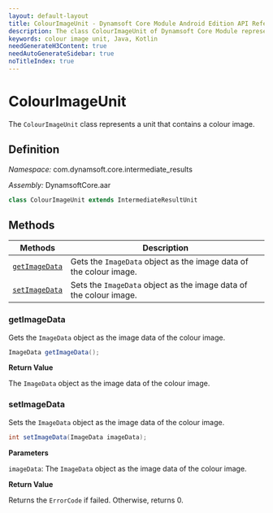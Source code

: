 ```yaml
---
layout: default-layout
title: ColourImageUnit - Dynamsoft Core Module Android Edition API Reference
description: The class ColourImageUnit of Dynamsoft Core Module represents a unit that contains a colour image.
keywords: colour image unit, Java, Kotlin
needGenerateH3Content: true
needAutoGenerateSidebar: true
noTitleIndex: true
---
```


# ColourImageUnit

The `ColourImageUnit` class represents a unit that contains a colour image.

## Definition

*Namespace:* com.dynamsoft.core.intermediate_results

*Assembly:* DynamsoftCore.aar

```java
class ColourImageUnit extends IntermediateResultUnit
```

## Methods

| Methods | Description |
| ------- | ----------- |
| [`getImageData`](#getimagedata) | Gets the `ImageData` object as the image data of the colour image. |
| [`setImageData`](#setimagedata) | Sets the `ImageData` object as the image data of the colour image. |

### getImageData

Gets the `ImageData` object as the image data of the colour image.

```java
ImageData getImageData();
```

**Return Value**

The `ImageData` object as the image data of the colour image.

### setImageData

Sets the `ImageData` object as the image data of the colour image.

```java
int setImageData(ImageData imageData);
```

**Parameters**

`imageData`: The `ImageData` object as the image data of the colour image.

**Return Value**

Returns the `ErrorCode` if failed. Otherwise, returns 0.
